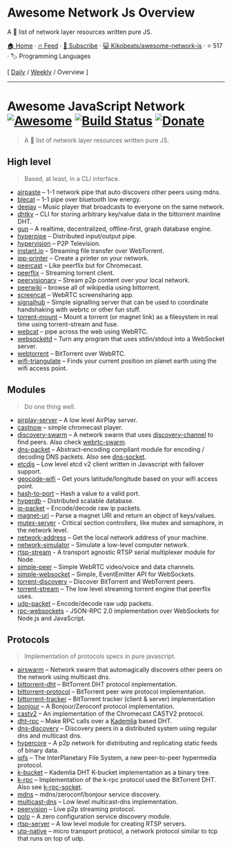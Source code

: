 # Awesome Network Js Overview

A :tophat: list of network layer resources written pure JS.

[🏠 Home](/README.md) · [🔥 Feed](https://test.trackawesomelist.com/Kikobeats/awesome-network-js/rss.xml) · [📮 Subscribe](https://trackawesomelist.us17.list-manage.com/subscribe?u=d2f0117aa829c83a63ec63c2f&id=36a103854c) · [😺 Kikobeats/awesome-network-js](https://github.com/Kikobeats/awesome-network-js) · ⭐ 517 · 🏷️ Programming Languages

[ [Daily](/content/Kikobeats/awesome-network-js/README.md) / [Weekly](/content/Kikobeats/awesome-network-js/week/README.md) / Overview ]

---

# Awesome JavaScript Network [![Awesome](https://cdn.rawgit.com/sindresorhus/awesome/d7305f38d29fed78fa85652e3a63e154dd8e8829/media/badge.svg)](https://github.com/Kikobeats/awesome-network-js) [![Build Status](https://img.shields.io/travis/Kikobeats/awesome-network-js/master.svg?style=flat-square)](https://travis-ci.org/Kikobeats/awesome-network-js) [![Donate](https://img.shields.io/badge/donate-paypal-blue.svg?style=flat-square)](https://paypal.me/kikobeats)

> A 🎩 list of network layer resources written pure JS.

## High level

> Based, at least, in a CLI interface.

*   [airpaste](https://github.com/mafintosh/airpaste) – 1-1 network pipe that auto discovers other peers using mdns.
*   [blecat](https://github.com/mafintosh/blecat) – 1-1 pipe over bluetooth low energy.
*   [deejay](https://github.com/mafintosh/deejay) – Music player that broadcasts to everyone on the same network.
*   [dhtkv](https://github.com/maxogden/dhtkv) – CLI for storing arbitrary key/value data in the bittorrent mainline DHT.
*   [gun](https://github.com/amark/gun) – A realtime, decentralized, offline-first, graph database engine.
*   [hyperpipe](https://github.com/mafintosh/hyperpipe) – Distributed input/output pipe.
*   [hypervision](https://github.com/mafintosh/hypervision) – P2P Television.
*   [instant.io](https://github.com/webtorrent/instant.io) – Streaming file transfer over WebTorrent.
*   [ipp-printer](https://github.com/watson/ipp-printer) – Create a printer on your network.
*   [peercast](https://github.com/mafintosh/peercast) – Like peerflix but for Chromecast.
*   [peerflix](https://github.com/mafintosh/peerflix) – Streaming torrent client.
*   [peervisionary](https://github.com/mafintosh/peervisionary) – Stream p2p content over your local network.
*   [peerwiki](https://github.com/mafintosh/peerwiki) – browse all of wikipedia using bittorrent.
*   [screencat](https://github.com/maxogden/screencat) – WebRTC screensharing app.
*   [signalhub](https://github.com/mafintosh/signalhub) – Simple signalling server that can be used to coordinate handshaking with webrtc or other fun stuff.
*   [torrent-mount](https://github.com/mafintosh/torrent-mount) – Mount a torrent (or magnet link) as a filesystem in real time using torrent-stream and fuse.
*   [webcat](https://github.com/mafintosh/webcat) – pipe across the web using WebRTC.
*   [websocketd](https://github.com/joewalnes/websocketd) – Turn any program that uses stdin/stdout into a WebSocket server.
*   [webtorrent](https://github.com/webtorrent/webtorrent) – BitTorrent over WebRTC.
*   [wifi-triangulate](https://github.com/watson/wifi-triangulate) – Finds your current position on planet earth using the wifi access point.

## Modules

> Do one thing well.

*   [airplay-server](https://github.com/watson/airplay-server) – A low level AirPlay server.
*   [castnow](https://github.com/xat/chromecast-player) – simple chromecast player.
*   [discovery-swarm](https://github.com/mafintosh/discovery-swarm) – A network swarm that uses [discovery-channel](https://github.com/maxogden/discovery-channel) to find peers. Also check [webrtc-swarm](https://github.com/mafintosh/webrtc-swarm).
*   [dns-packet](https://github.com/mafintosh/dns-packet) – Abstract-encoding compliant module for encoding / decoding DNS packets. Also see [dns-socket](https://github.com/mafintosh/dns-socket).
*   [etcdjs](https://github.com/mafintosh/etcdjs) – Low level etcd v2 client written in Javascript with failover support.
*   [geocode-wifi](https://github.com/watson/geocode-wifi) – Get yours latitude/longitude based on your wifi access point.
*   [hash-to-port](https://github.com/mafintosh/hash-to-port) – Hash a value to a valid port.
*   [hyperdb](https://github.com/mafintosh/hyperdb) – Distributed scalable database.
*   [ip-packet](https://github.com/mafintosh/ip-packet) – Encode/decode raw ip packets.
*   [magnet-uri](https://github.com/webtorrent/magnet-uri) – Parse a magnet URI and return an object of keys/values.
*   [mutex-server](https://github.com/samchon/mutex-server) - Critical section controllers, like mutex and semaphore, in the network level.
*   [network-address](https://github.com/mafintosh/network-address) – Get the local network address of your machine.
*   [network-simulator](https://github.com/substack/network-simulator) – Simulate a low-level computer network.
*   [rtsp-stream](https://github.com/watson/rtsp-stream) - A transport agnostic RTSP serial multiplexer module for Node.
*   [simple-peer](https://github.com/feross/simple-peer) – Simple WebRTC video/voice and data channels.
*   [simple-websocket](https://github.com/feross/simple-websocket) – Simple, EventEmitter API for WebSockets.
*   [torrent-discovery](https://github.com/webtorrent/torrent-discovery) – Discover BitTorrent and WebTorrent peers.
*   [torrent-stream](https://github.com/mafintosh/torrent-stream) – The low level streaming torrent engine that peerflix uses.
*   [udp-packet](https://github.com/substack/udp-packet) – Encode/decode raw udp packets.
*   [rpc-websockets](https://github.com/elpheria/rpc-websockets) - JSON-RPC 2.0 implementation over WebSockets for Node.js and JavaScript.

## Protocols

> Implementation of protocols specs in pure javascript.

*   [airswarm](https://github.com/mafintosh/airswarm) – Network swarm that automagically discovers other peers on the network using multicast dns.
*   [bittorrent-dht](https://github.com/webtorrent/bittorrent-dht) – BitTorrent DHT protocol implementation.
*   [bittorrent-protocol](https://github.com/webtorrent/bittorrent-protocol) – BitTorrent peer wire protocol implementation.
*   [bittorrent-tracker](https://github.com/webtorrent/bittorrent-tracker) – BitTorrent tracker (client & server) implementation
*   [bonjour](https://github.com/watson/bonjour) – A Bonjour/Zeroconf protocol implementation.
*   [castv2](https://github.com/thibauts/node-castv2) – An implementation of the Chromecast CASTV2 protocol.
*   [dht-rpc](https://github.com/mafintosh/dht-rpc) – Make RPC calls over a [Kademlia](https://pdos.csail.mit.edu/\~petar/papers/maymounkov-kademlia-lncs.pdf) based DHT.
*   [dns-discovery](https://github.com/mafintosh/dns-discovery) – Discovery peers in a distributed system using regular dns and multicast dns.
*   [hypercore](https://github.com/mafintosh/hypercore) – A p2p network for distributing and replicating static feeds of binary data.
*   [ipfs](https://github.com/ipfs/js-ipfs-api) – The InterPlanetary File System, a new peer-to-peer hypermedia protocol.
*   [k-bucket](https://github.com/tristanls/k-bucket) – Kademlia DHT K-bucket implementation as a binary tree.
*   [k-rpc](https://github.com/mafintosh/k-rpc) – Implementation of the k-rpc protocol used the BitTorrent DHT. Also see [k-rpc-socket](https://github.com/mafintosh/k-rpc-socket).
*   [mdns](https://github.com/agnat/node_mdns) – mdns/zeroconf/bonjour service discovery.
*   [multicast-dns](https://github.com/mafintosh/multicast-dns) – Low level multicast-dns implementation.
*   [peervision](https://github.com/mafintosh/peervision) – Live p2p streaming protocol.
*   [polo](https://github.com/mafintosh/polo) – A zero configuration service discovery module.
*   [rtsp-server](https://github.com/watson/rtsp-server) – A low level module for creating RTSP servers.
*   [utp-native](https://github.com/mafintosh/utp-native) – micro transport protocol, a network protocol similar to tcp that runs on top of udp.

